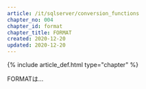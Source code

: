 ```yaml
---
article: /it/sqlserver/conversion_functions
chapter_no: 004
chapter_id: format
chapter_title: FORMAT
created: 2020-12-20
updated: 2020-12-20
---
```

{% include article_def.html type="chapter" %}

FORMATは…
